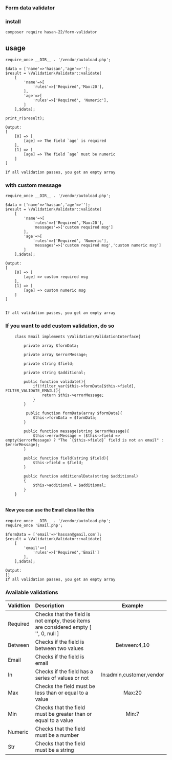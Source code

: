 ### Form data validator

### install

```
composer require hasan-22/form-validator
```

## usage

```
require_once __DIR__ . '/vendor/autoload.php';

$data = ['name'=>'hassan','age'=>''];
$result = \Validation\Validator::validate(
    [
        'name'=>[
            'rules'=>['Required','Max:20'],
        ],
        'age'=>[
            'rules'=>['Required', 'Numeric'],
        ]
    ],$data);
    
print_r($result);

Output: 
[
    [0] => [
        [age] => The field `age` is required
    ],
    [1] => [
        [age] => The field `age` must be numeric
    ]
]

If all validation passes, you get an empty array
```

### with custom message
```
require_once __DIR__ . '/vendor/autoload.php';

$data = ['name'=>'hassan','age'=>''];
$result = \Validation\Validator::validate(
    [
        'name'=>[
            'rules'=>['Required','Max:20'],
            'messages'=>['custom required msg']
        ],
        'age'=>[
            'rules'=>['Required', 'Numeric'],
            'messages'=>['custom required msg','custom numeric msg']
        ]
    ],$data);
    
Output: 
[
    [0] => [
        [age] => custom required msg
    ],
    [1] => [
        [age] => custom numeric msg
    ]
]


If all validation passes, you get an empty array
```

### If you want to add custom validation, do so
```
    class Email implements \Validation\ValidationInterface{
    
        private array $formData;

        private array $errorMessage;
    
        private string $field;
    
        private string $additional;
    
        public function validate(){
            if(!filter_var($this->formData[$this->field], FILTER_VALIDATE_EMAIL)){
                return $this->errorMessage;
            }
        }
        
         public function formData(array $formData){
            $this->formData = $formData;
        }
        
        public function message(string $errorMessage){
            $this->errorMessage = [$this->field => empty($errorMessage) ? "The `{$this->field}` field is not an email" : $errorMessage];
        }
    
        public function field(string $field){
            $this->field = $field;
        }
        
        public function additionalData(string $additional)
        {
            $this->additional = $additional;
        }
    } 
    
```
#### Now you can use the Email class like this

```
require_once __DIR__ . '/vendor/autoload.php';
require_once 'Email.php';

$formData = ['email'=>'hassan@gmail.com'];
$result = \Validation\Validator::validate(
    [
        'email'=>[
            'rules'=>['Required','Email']
        ],
    ],$data);

Output: 
[] 
If all validation passes, you get an empty array
```

### Available validations
| Validtion |                                     Description                                      |         Example          |
|-----------|:------------------------------------------------------------------------------------|:------------------------:|
| Required  | Checks that the field is not empty, these items are considered empty [ '', 0, null ] |                          |
| Between   |Checks if the field is between two values|       Between:4,10       |
| Email     |Checks if the field is email||
| In        |Checks if the field has a series of values or not| In:admin,customer,vendor |
| Max       |Checks the field must be less than or equal to a value|          Max:20          |                          |
| Min       |Checks that the field must be greater than or equal to a value|          Min:7           |
| Numeric   |Checks that the field must be a number||
| Str       |Checks that the field must be a string||
